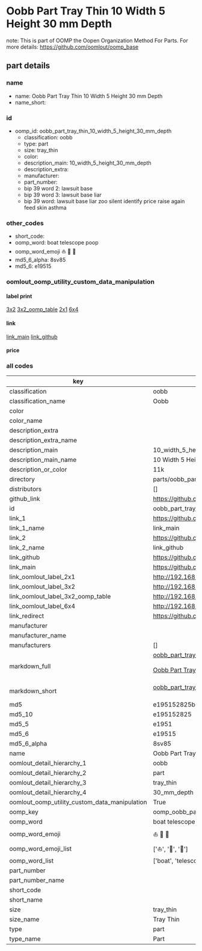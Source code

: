 # Oobb Part Tray Thin 10 Width 5 Height 30 mm Depth  

note: This is part of OOMP the Oopen Organization Method For Parts. For more details: https://github.com/oomlout/oomp_base

##  part details
  







### name
* name: Oobb Part Tray Thin 10 Width 5 Height 30 mm Depth
* name_short: 
### id
* oomp_id: oobb_part_tray_thin_10_width_5_height_30_mm_depth
  * classification: oobb
  * type: part
  * size: tray_thin
  * color: 
  * description_main: 10_width_5_height_30_mm_depth
  * description_extra: 
  * manufacturer: 
  * part_number: 
  * bip 39 word 2: lawsuit base
  * bip 39 word 3: lawsuit base liar
  * bip 39 word: lawsuit base liar zoo silent identify price raise again feed skin asthma

### other_codes
* short_code: 
* oomp_word: boat telescope poop
* oomp_word_emoji :boat: :telescope: :poop:
* md5_6_alpha: 8sv85
* md5_6: e19515






### oomlout_oomp_utility_custom_data_manipulation
#### label print
[3x2](http://192.168.1.245:1112/?label=oomp%208sv85)
[3x2_oomp_table](http://192.168.1.108:1112/?label=oomp%208sv85)
[2x1](http://192.168.1.242:1112/?label=oomp%208sv85)
[6x4](http://192.168.1.55:1112/?label=oomp%208sv85)    

#### link

[link_main](https://github.com/oomlout/oomlout_oomp_version_1_messy/tree/main/parts/oobb_part_tray_thin_10_width_5_height_30_mm_depth) [link_github](https://github.com/oomlout/oomlout_oomp_version_1_messy/tree/main/parts/oobb_part_tray_thin_10_width_5_height_30_mm_depth)                             

#### price







### all codes 
| key | value |  
| --- | --- |  
| classification | oobb |  
| classification_name | Oobb |  
| color |  |  
| color_name |  |  
| description_extra |  |  
| description_extra_name |  |  
| description_main | 10_width_5_height_30_mm_depth |  
| description_main_name | 10 Width 5 Height 30 mm Depth |  
| description_or_color | 11k |  
| directory | parts/oobb_part_tray_thin_10_width_5_height_30_mm_depth |  
| distributors | [] |  
| github_link | https://github.com/oomlout/oomlout_oomp_part_src/tree/main/parts/oobb_part_tray_thin_10_width_5_height_30_mm_depth |  
| id | oobb_part_tray_thin_10_width_5_height_30_mm_depth |  
| link_1 | https://github.com/oomlout/oomlout_oomp_version_1_messy/tree/main/parts/oobb_part_tray_thin_10_width_5_height_30_mm_depth |  
| link_1_name | link_main |  
| link_2 | https://github.com/oomlout/oomlout_oomp_version_1_messy/tree/main/parts/oobb_part_tray_thin_10_width_5_height_30_mm_depth |  
| link_2_name | link_github |  
| link_github | https://github.com/oomlout/oomlout_oomp_version_1_messy/tree/main/parts/oobb_part_tray_thin_10_width_5_height_30_mm_depth |  
| link_main | https://github.com/oomlout/oomlout_oomp_version_1_messy/tree/main/parts/oobb_part_tray_thin_10_width_5_height_30_mm_depth |  
| link_oomlout_label_2x1 | http://192.168.1.242:1112/?label=oomp%208sv85 |  
| link_oomlout_label_3x2 | http://192.168.1.245:1112/?label=oomp%208sv85 |  
| link_oomlout_label_3x2_oomp_table | http://192.168.1.108:1112/?label=oomp%208sv85 |  
| link_oomlout_label_6x4 | http://192.168.1.55:1112/?label=oomp%208sv85 |  
| link_redirect | https://github.com/oomlout/oomlout_oomp_version_1_messy/tree/main/parts/oobb_part_tray_thin_10_width_5_height_30_mm_depth |  
| manufacturer |  |  
| manufacturer_name |  |  
| manufacturers | [] |  
| markdown_full | [oobb_part_tray_thin_10_width_5_height_30_mm_depth](none)<br>[](none)<br>[Oobb Part Tray Thin 10 Width 5 Height 30 Mm Depth](none)<br><br> |  
| markdown_short | [oobb_part_tray_thin_10_width_5_height_30_mm_depth](none)<br><br> |  
| md5 | e195152825b1354dc2643fff0184bbf1 |  
| md5_10 | e195152825 |  
| md5_5 | e1951 |  
| md5_6 | e19515 |  
| md5_6_alpha | 8sv85 |  
| name | Oobb Part Tray Thin 10 Width 5 Height 30 mm Depth |  
| oomlout_detail_hierarchy_1 | oobb |  
| oomlout_detail_hierarchy_2 | part |  
| oomlout_detail_hierarchy_3 | tray_thin |  
| oomlout_detail_hierarchy_4 | 30_mm_depth |  
| oomlout_oomp_utility_custom_data_manipulation | True |  
| oomp_key | oomp_oobb_part_tray_thin_10_width_5_height_30_mm_depth |  
| oomp_word | boat telescope poop |  
| oomp_word_emoji | :boat: :telescope: :poop: |  
| oomp_word_emoji_list | [':boat:', ':telescope:', ':poop:'] |  
| oomp_word_list | ['boat', 'telescope', 'poop'] |  
| part_number |  |  
| part_number_name |  |  
| short_code |  |  
| short_name |  |  
| size | tray_thin |  
| size_name | Tray Thin |  
| type | part |  
| type_name | Part |  
